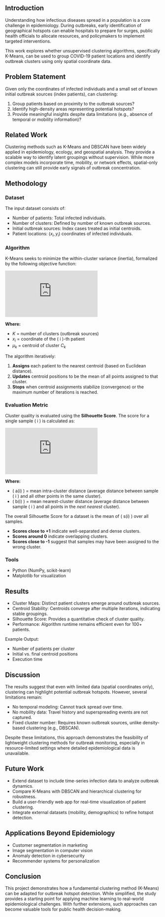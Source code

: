 ## Introduction
Understanding how infectious diseases spread in a population is a core challenge in epidemiology. During outbreaks, early identification of geographical hotspots can enable hospitals to prepare for surges, public health officials to allocate resources, and policymakers to implement targeted interventions.

This work explores whether unsupervised clustering algorithms, specifically K-Means, can be used to group COVID-19 patient locations and identify outbreak clusters using only spatial coordinate data.

## Problem Statement

Given only the coordinates of infected individuals and a small set of known initial outbreak sources (index patients), can clustering:
1. Group patients based on proximity to the outbreak sources?
2. Identify high-density areas representing potential hotspots?
3. Provide meaningful insights despite data limitations (e.g., absence of temporal or mobility information)?

## Related Work
Clustering methods such as K-Means and DBSCAN have been widely applied in epidemiology, ecology, and geospatial analysis. They provide a scalable way to identify latent groupings without supervision. While more complex models incorporate time, mobility, or network effects, spatial-only clustering can still provide early signals of outbreak concentration.

## Methodology
### Dataset
The input dataset consists of:
- Number of patients: Total infected individuals.
- Number of clusters: Defined by number of known outbreak sources.
- Initial outbreak sources: Index cases treated as initial centroids.
- Patient locations: ($x_i, y_i$) coordinates of infected individuals.

### Algorithm

K-Means seeks to minimize the within-cluster variance (inertia), formalized by the following objective function:

![J = \sum_{k=1}^{K} \sum_{x_i \in C_k} \| x_i - \mu_k \|^2](https://latex.codecogs.com/svg.latex?J%20%3D%20%5Csum_%7Bk%3D1%7D%5E%7BK%7D%20%5Csum_%7Bx_i%20%5Cin%20C_k%7D%20%5C%7C%20x_i%20-%20%5Cmu_k%20%5C%7C%5E2)

**Where:**
*   $K$ = number of clusters (outbreak sources)
*   $x_i$ = coordinate of the \( i \)-th patient
*   $\mu_k$ = centroid of cluster $C_k$

The algorithm iteratively:
1.  **Assigns** each patient to the nearest centroid (based on Euclidean distance).
2.  **Updates** centroid positions to be the mean of all points assigned to that cluster.
3.  **Stops** when centroid assignments stabilize (convergence) or the maximum number of iterations is reached.

### Evaluation Metric

Cluster quality is evaluated using the **Silhouette Score**. The score for a single sample \( i \) is calculated as:

![s(i) = \frac{b(i) - a(i)}{\max\{a(i), b(i)\}}](https://latex.codecogs.com/svg.latex?s%28i%29%20%3D%20%5Cfrac%7Bb%28i%29%20-%20a%28i%29%7D%7B%5Cmax%5C%7Ba%28i%29%2C%20b%28i%29%5C%7D%7D)

**Where:**
*   \( a(i) \) = mean intra-cluster distance (average distance between sample \( i \) and all other points in the same cluster).
*   \( b(i) \) = mean nearest-cluster distance (average distance between sample \( i \) and all points in the *next nearest* cluster).

The overall Silhouette Score for a dataset is the mean of \( s(i) \) over all samples.
*   **Scores close to +1** indicate well-separated and dense clusters.
*   **Scores around 0** indicate overlapping clusters.
*   **Scores close to -1** suggest that samples may have been assigned to the wrong cluster.

### Tools
- Python (NumPy, scikit-learn)
- Matplotlib for visualization

## Results
- Cluster Maps: Distinct patient clusters emerge around outbreak sources.
- Centroid Stability: Centroids converge after multiple iterations, indicating stable groupings.
- Silhouette Score: Provides a quantitative check of cluster quality.
- Performance: Algorithm runtime remains efficient even for 100+ patients.

Example Output:
- Number of patients per cluster
- Initial vs. final centroid positions
- Execution time

## Discussion

The results suggest that even with limited data (spatial coordinates only), clustering can highlight potential outbreak hotspots. However, several limitations remain:
- No temporal modeling: Cannot track spread over time.
- No mobility data: Travel history and superspreading events are not captured.
- Fixed cluster number: Requires known outbreak sources, unlike density-based clustering (e.g., DBSCAN).

Despite these limitations, this approach demonstrates the feasibility of lightweight clustering methods for outbreak monitoring, especially in resource-limited settings where detailed epidemiological data is unavailable.


## Future Work
- Extend dataset to include time-series infection data to analyze outbreak dynamics.
- Compare K-Means with DBSCAN and hierarchical clustering for robustness.
- Build a user-friendly web app for real-time visualization of patient clustering.
- Integrate external datasets (mobility, demographics) to refine hotspot detection.

## Applications Beyond Epidemiology
- Customer segmentation in marketing
- Image segmentation in computer vision
- Anomaly detection in cybersecurity
- Recommender systems for personalization

## Conclusion
This project demonstrates how a fundamental clustering method (K-Means) can be adapted for outbreak hotspot detection. While simplified, the study provides a starting point for applying machine learning to real-world epidemiological challenges. With further extensions, such approaches can become valuable tools for public health decision-making.
